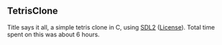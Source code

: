 ## TetrisClone ##
Title says it all, a simple tetris clone in C, using [SDL2](https://www.libsdl.org/) ([License](https://www.libsdl.org/license.php)).
Total time spent on this was about 6 hours. 
